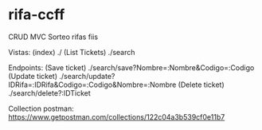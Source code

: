 # rifa-ccff
CRUD MVC Sorteo rifas fiis

Vistas:
(index) ./
(List Tickets) ./search

Endpoints:
(Save ticket) ./search/save?Nombre=:Nombre&Codigo=:Codigo
(Update ticket) ./search/update?IDRifa=:IDRifa&Codigo=:Codigo&Nombre=:Nombre
(Delete ticket) ./search/delete?:IDTicket

Collection postman: https://www.getpostman.com/collections/122c04a3b539cf0e11b7
